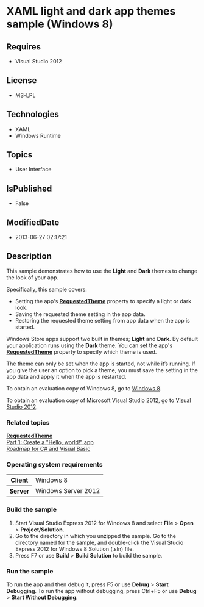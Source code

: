 # XAML light and dark app themes sample (Windows 8)
## Requires
* Visual Studio 2012
## License
* MS-LPL
## Technologies
* XAML
* Windows Runtime
## Topics
* User Interface
## IsPublished
* False
## ModifiedDate
* 2013-06-27 02:17:21
## Description

<div id="mainSection">
<p>This sample demonstrates how to use the <b>Light</b> and <b>Dark</b> themes to change the look of your app.
</p>
<p>Specifically, this sample covers:</p>
<ul>
<li>Setting the app's <a href="http://msdn.microsoft.com/library/windows/apps/br242324_requestedtheme">
<b>RequestedTheme</b></a> property to specify a light or dark look. </li><li>Saving the requested theme setting in the app data. </li><li>Restoring the requested theme setting from app data when the app is started. </li></ul>
<p></p>
<p>Windows Store apps support two built in themes; <b>Light</b> and <b>Dark</b>. By default your application runs using the
<b>Dark</b> theme. You can set the app's <a href="http://msdn.microsoft.com/library/windows/apps/br242324_requestedtheme">
<b>RequestedTheme</b></a> property to specify which theme is used.</p>
<p>The theme can only be set when the app is started, not while it’s running. If you give the user an option to pick a theme, you must save the setting in the app data and apply it when the app is restarted.</p>
<p>To obtain an evaluation copy of Windows&nbsp;8, go to <a href="http://go.microsoft.com/fwlink/p/?linkid=241655">
Windows&nbsp;8</a>. </p>
<p>To obtain an evaluation copy of Microsoft Visual Studio&nbsp;2012, go to <a href="http://go.microsoft.com/fwlink/p/?linkid=241656">
Visual Studio&nbsp;2012</a>. </p>
<h3><a id="related_topics"></a>Related topics</h3>
<dl><dt><a href="http://msdn.microsoft.com/library/windows/apps/br242324_requestedtheme"><b>RequestedTheme</b></a>
</dt><dt><a href="m_getstarted.part_1__hello__world_xaml">Part 1: Create a &quot;Hello, world!&quot; app</a>
</dt><dt><a href="http://msdn.microsoft.com/library/windows/apps/br229583">Roadmap for C# and Visual Basic</a>
</dt></dl>
<h3>Operating system requirements</h3>
<table>
<tbody>
<tr>
<th>Client</th>
<td><dt>Windows&nbsp;8 </dt></td>
</tr>
<tr>
<th>Server</th>
<td><dt>Windows Server&nbsp;2012 </dt></td>
</tr>
</tbody>
</table>
<h3>Build the sample</h3>
<p></p>
<ol>
<li>Start Visual Studio Express&nbsp;2012 for Windows&nbsp;8 and select <b>File</b> &gt; <b>
Open</b> &gt; <b>Project/Solution</b>. </li><li>Go to the directory in which you unzipped the sample. Go to the directory named for the sample, and double-click the Visual Studio Express&nbsp;2012 for Windows&nbsp;8 Solution (.sln) file.
</li><li>Press F7 or use <b>Build</b> &gt; <b>Build Solution</b> to build the sample. </li></ol>
<p></p>
<h3>Run the sample</h3>
<p>To run the app and then debug it, press F5 or use <b>Debug</b> &gt; <b>Start Debugging</b>. To run the app without debugging, press Ctrl&#43;F5 or use
<b>Debug</b> &gt; <b>Start Without Debugging</b>. </p>
</div>
